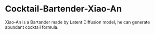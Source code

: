 # Cocktail-Bartender-Xiao-An
Xiao-An is a Bartender made by Latent Diffusion model, he can generate abundant cocktail formula.
